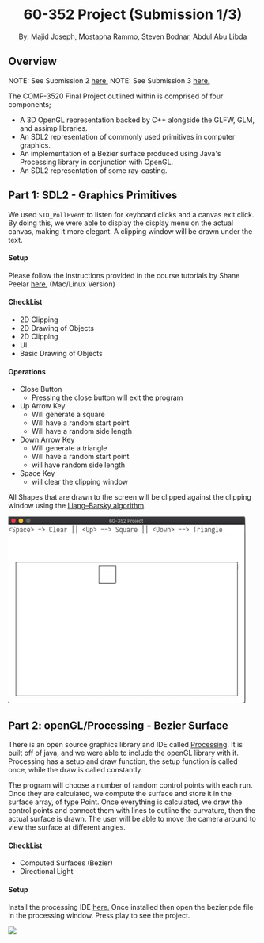 ﻿# <center>60-352 Project (Submission 1/3)</center>
<center>By: Majid Joseph, Mostapha Rammo, Steven Bodnar, Abdul Abu Libda</center>

## Overview

NOTE: See Submission 2 [here.](https://github.com/rammom/COMP3520-FinalProject)
NOTE: See Submission 3 [here.](https://github.com/rammom/raycast)

The COMP-3520 Final Project outlined within is comprised of four components; 

 - A 3D OpenGL representation backed by C++ alongside the GLFW, GLM, and assimp libraries. 
 - An SDL2 representation of commonly used primitives in computer graphics.
 - An implementation of a Bezier surface produced using Java's Processing library in conjunction with OpenGL.
 - An SDL2 representation of some ray-casting.



## Part 1: SDL2 - Graphics Primitives
We used `STD_PollEvent` to listen for keyboard clicks and a canvas exit click. By doing this, we were able to display the display menu on the actual canvas, making it more elegant. A clipping window will be drawn under the text.

#### Setup
Please follow the instructions provided in the course tutorials by Shane Peelar [here.](https://github.com/InBetweenNames/SDL2TemplateCMake) (Mac/Linux Version)

#### CheckList
 - 2D Clipping
 - 2D Drawing of Objects
 - 2D Clipping
 - UI
 - Basic Drawing of Objects

#### Operations

 - Close Button
	 - Pressing the close button will exit the program
-	Up Arrow Key
	-	Will generate a square
	-	Will have a random start point
	-	Will have a random side length
- Down Arrow Key
	- Will generate a triangle
	- Will have a random start point
	- will have random side length
- Space Key
	- will clear the clipping window

All Shapes that are drawn to the screen will be clipped against the clipping window using the [Liang–Barsky algorithm](https://en.wikipedia.org/wiki/Liang%E2%80%93Barsky_algorithm).

![](sdl.gif)

## Part 2: openGL/Processing - Bezier Surface
There is an open source graphics library and IDE called [Processing](https://processing.org/). It is built off of java, and we were able to include the openGL library with it. Processing has a setup and draw function, the setup function is called once, while the draw is called constantly.

The program will choose a number of random control points with each run. Once they are calculated, we compute the surface and store it in the surface array, of type Point. Once everything is calculated, we draw the control points and connect them with lines to outline the curvature, then the actual surface is drawn. The user will be able to move the camera around to view the surface at different angles.

#### CheckList
 - Computed Surfaces (Bezier)
 - Directional Light

#### Setup
Install the processing IDE [here.](https://processing.org/download/) Once installed then open the bezier.pde file in the processing window. Press play to see the project.

![](beziergif.gif)

